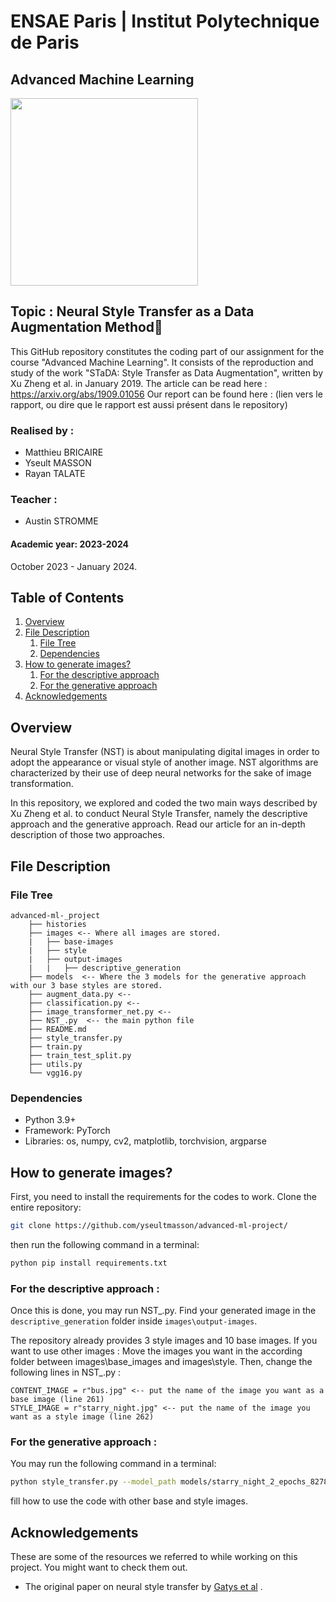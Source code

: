 # ENSAE Paris | Institut Polytechnique de Paris

## Advanced Machine Learning

<img src="https://upload.wikimedia.org/wikipedia/commons/thumb/e/ec/LOGO-ENSAE.png/900px-LOGO-ENSAE.png" width="300">

## Topic : Neural Style Transfer as a Data Augmentation Method🎨

This GitHub repository constitutes the coding part of our assignment for the course "Advanced Machine Learning". It consists of the reproduction and study of the work "STaDA: Style Transfer as Data Augmentation", written by Xu Zheng et al. in January 2019. The article can be read here : https://arxiv.org/abs/1909.01056
Our report can be found here : (lien vers le rapport, ou dire que le rapport est aussi présent dans le repository)



### Realised by : 

* Matthieu BRICAIRE
* Yseult MASSON
* Rayan TALATE

### Teacher : 

* Austin STROMME

#### Academic year: 2023-2024

October 2023 - January 2024.


## Table of Contents

1. [Overview](#overview)
2. [File Description](#description)
    1. [File Tree](#tree)
    2. [Dependencies](#dependencies)
3. [How to generate images?](#generation)
    1. [For the descriptive approach](descriptive_generation)
    1. [For the generative approach](generative_generation)
4. [Acknowledgements](#ack)

## Overview <a name="overview"></a>

Neural Style Transfer (NST) is about manipulating digital images in order to adopt the appearance or visual style of another image. NST algorithms are characterized by their use of deep neural networks for the sake of image transformation.

In this repository, we explored and coded the two main ways described by Xu Zheng et al. to conduct Neural Style Transfer, namely the descriptive approach and the generative approach. Read our article for an in-depth description of those two approaches. 


## File Description <a name="description"></a>
### File Tree <a name="tree"></a>
    advanced-ml-_project
        ├── histories
        ├── images <-- Where all images are stored.
        |   ├── base-images
        |   ├── style
        |   ├── output-images 
        |   |   ├── descriptive_generation
        ├── models  <-- Where the 3 models for the generative approach with our 3 base styles are stored.
        ├── augment_data.py <--      
        ├── classification.py <--    
        ├── image_transformer_net.py <--      
        ├── NST_.py  <-- the main python file
        ├── README.md
        ├── style_transfer.py
        ├── train.py
        ├── train_test_split.py
        ├── utils.py
        └── vgg16.py

### Dependencies <a name="dependencies"></a>
*    Python 3.9+
*    Framework: PyTorch
*    Libraries: os, numpy, cv2, matplotlib, torchvision, argparse


## How to generate images?<a name="generation"></a>

First, you need to install the requirements for the codes to work. Clone the entire repository:
```bash
git clone https://github.com/yseultmasson/advanced-ml-project/
```

 then run the following command in a terminal:
```bash
python pip install requirements.txt
```
### For the descriptive approach : <a name="descriptive_generation"></a>

Once this is done, you may run NST_.py. Find your generated image in the `descriptive_generation` folder inside `images\output-images`.

The repository already provides 3 style images and 10 base images. If you want to use other images :
Move the images you want in the according folder between images\base_images and images\style. Then, change the following lines in NST_.py :

```
CONTENT_IMAGE = r"bus.jpg" <-- put the name of the image you want as a base image (line 261)
STYLE_IMAGE = r"starry_night.jpg" <-- put the name of the image you want as a style image (line 262)
```


### For the generative approach : <a name="generative_generation"></a>
You may run the following command in a terminal:

```bash
python style_transfer.py --model_path models/starry_night_2_epochs_82783_samples_2_1.0_cttwght.model --source data/test_images --output data/test_results
```

fill how to use the code with other base and style images.




## Acknowledgements <a name="ack"></a>

These are some of the resources we referred to while working on this project. You might want to check them out.


* The original paper on neural style transfer by [Gatys et al](https://www.cv-foundation.org/openaccess/content_cvpr_2016/papers/Gatys_Image_Style_Transfer_CVPR_2016_paper.pdf) .

